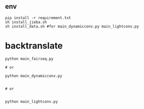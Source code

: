 ## env

```
pip install -r requirement.txt
sh install_jieba.sh
sh install_data.sh #for main_dynamicconv.py main_lightconv.py
```


# backtranslate
```
python main_fairseq.py

# or

python main_dynamicconv.py


# or


python main_lightconv.py
```
